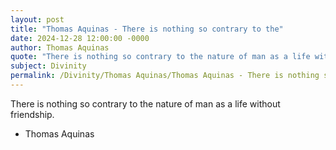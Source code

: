 ```yaml
---
layout: post
title: "Thomas Aquinas - There is nothing so contrary to the"
date: 2024-12-28 12:00:00 -0000
author: Thomas Aquinas
quote: "There is nothing so contrary to the nature of man as a life without friendship."
subject: Divinity
permalink: /Divinity/Thomas Aquinas/Thomas Aquinas - There is nothing so contrary to the
---
```


There is nothing so contrary to the nature of man as a life without friendship.

- Thomas Aquinas

